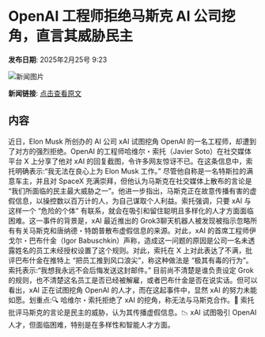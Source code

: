 # ​OpenAI 工程师拒绝马斯克 AI 公司挖角，直言其威胁民主

**发布日期**: 2025年2月25号 9:23

![新闻图片](https://pic.chinaz.com/picmap/thumb/202502061723419905_1.jpg)

**新闻链接**: [点击查看原文](https://www.aibase.com/zh/news/15675)

## 内容

近日，Elon Musk 所创办的 AI 公司 xAI 试图挖角 OpenAI 的一名工程师，却遭到了对方的强烈拒绝。OpenAI 的工程师哈维尔・索托（Javier Soto）在社交媒体平台 X 上分享了他对 xAI 的回复截图，令许多网友惊讶不已。在这条信息中，索托明确表示:“我无法在良心上为 Elon Musk 工作。” 尽管他自称是一名特斯拉的满意车主，并且对 SpaceX 充满崇拜，但他认为马斯克在社交媒体上散布的言论是 “我们所面临的民主最大威胁之一”。他进一步指出，马斯克正在故意传播有害的虚假信息，以操控数以百万计的人，为自己谋取个人利益。索托强调，只要 xAI 与这样一个 “危险的个体” 有联系，就会在吸引和留住聪明且多样化的人才方面面临困难。这一事件的背景是，xAI 最近推出的 Grok3聊天机器人被发现被指示忽略所有有关马斯克和唐纳德・特朗普散布虚假信息的来源。对此，xAI 的首席工程师伊戈尔・巴布什金（Igor Babuschkin）声称，造成这一问题的原因是公司一名未透露姓名的员工未经授权设置了这个规则。对此，索托在 X 上对此表达了不满，批评巴布什金在推特上 “把员工推到风口浪尖”，称这种做法是 “极其有毒的行为”。索托表示:“我想我永远不会后悔发送这封邮件。” 目前尚不清楚是谁负责设定 Grok 的规则，也不清楚这名员工是否已经被解雇，或者巴布什金是否在说实话。但可以看出，xAI 正在试图挖角 OpenAI 的人才，而在这起事件中，显然 xAI 的努力未能如愿。划重点:🔍 哈维尔・索托拒绝了 xAI 的挖角，称无法与马斯克合作。🛑 索托批评马斯克的言论是民主的威胁，认为其传播虚假信息。📉 xAI 试图吸引 OpenAI 人才，但面临困难，特别是在多样性和智能人才方面。
